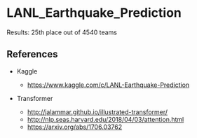 # LANL_Earthquake_Prediction

Results: 25th place out of 4540 teams

## References
* Kaggle
  + https://www.kaggle.com/c/LANL-Earthquake-Prediction
    
* Transformer
  + http://jalammar.github.io/illustrated-transformer/
  + http://nlp.seas.harvard.edu/2018/04/03/attention.html
  + https://arxiv.org/abs/1706.03762
